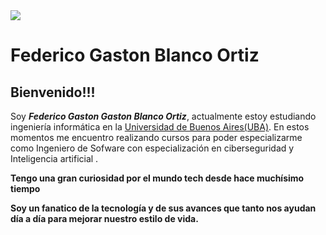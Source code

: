<head>
<meta charset="UTF-8">
 <link rel="stylesheet" href="https://avatars.githubusercontent.com/u/69217380?v=4">
 
</head>
<img src="images/fedegbo.ico">
<h1 style="h1{text-align:center};">Federico Gaston Blanco Ortiz</h1>

<h2>Bienvenido!!!</h2>
<p>Soy <b><i>Federico Gaston Gaston Blanco Ortiz</i></b>, actualmente estoy estudiando ingeniería informática en la <a href="https://www.uba.ar/" class="uba" style=".uba:hover{color:green;text-decoration:none; .uba{color:black;background:#fff;text-decoration:none;}">Universidad de Buenos Aires(UBA)</a>. En estos momentos me encuentro realizando cursos para poder especializarme como Ingeniero de Sofware con especialización en ciberseguridad y Inteligencia artificial .</p>

 <b class="b1">Tengo una gran curiosidad por el mundo tech desde hace muchísimo tiempo</b>

 <b class="b2">Soy un fanatico de la tecnología y de sus avances que tanto nos ayudan día a día para mejorar nuestro estilo de vida.</b>


